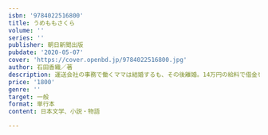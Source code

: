 ```yaml
---
isbn: '9784022516800'
title: うめももさくら
volume: ''
series: ''
publisher: 朝日新聞出版
pubdate: '2020-05-07'
cover: 'https://cover.openbd.jp/9784022516800.jpg'
author: 石田香織／著
description: 運送会社の事務で働くママは結婚するも、その後離婚。14万円の給料で借金をしながら娘を育てている。余裕のない生活の中で、ふと楽
price: '1800'
genre: ''
target: 一般
format: 単行本
content: 日本文学、小説・物語

---
```

